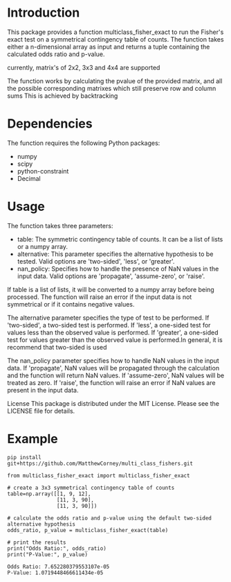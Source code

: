 # Introduction
This package provides a function multiclass_fisher_exact to run the Fisher's exact test on a symmetrical contingency table of counts. 
The function takes either a n-dimensional array as input and returns a tuple containing the calculated odds ratio and p-value.

currently, matrix's of 2x2, 3x3 and 4x4 are supported

The function works by calculating the pvalue of the provided matrix,
and all the possible corresponding matrixes which still preserve row and column sums
This is achieved by backtracking

# Dependencies
The function requires the following Python packages:

- numpy
- scipy
- python-constraint
- Decimal

# Usage
The function takes three parameters:

- table: The symmetric contingency table of counts. It can be a list of lists or a numpy array.
- alternative: This parameter specifies the alternative hypothesis to be tested. Valid options are 'two-sided', 'less', or 'greater'.
- nan_policy: Specifies how to handle the presence of NaN values in the input data. Valid options are 'propagate', 'assume-zero', or 'raise'.

If table is a list of lists, it will be converted to a numpy array before being processed. 
The function will raise an error if the input data is not symmetrical or if it contains negative values.

The alternative parameter specifies the type of test to be performed. 
If 'two-sided', a two-sided test is performed. If 'less', a one-sided test for values less than the observed value is performed. 
If 'greater', a one-sided test for values greater than the observed value is performed.In general, it is recommend that two-sided is used

The nan_policy parameter specifies how to handle NaN values in the input data. 
If 'propagate', NaN values will be propagated through the calculation and the function will return NaN values. 
If 'assume-zero', NaN values will be treated as zero. 
If 'raise', the function will raise an error if NaN values are present in the input data.

License
This package is distributed under the MIT License. Please see the LICENSE file for details.

# Example
```
pip install git+https://github.com/MatthewCorney/multi_class_fishers.git
```

```
from multiclass_fisher_exact import multiclass_fisher_exact

# create a 3x3 symmetrical contingency table of counts
table=np.array([[1, 9, 12],
                [11, 3, 90],
                [11, 3, 90]])

# calculate the odds ratio and p-value using the default two-sided alternative hypothesis
odds_ratio, p_value = multiclass_fisher_exact(table)

# print the results
print("Odds Ratio:", odds_ratio)
print("P-Value:", p_value)
```

```
Odds Ratio: 7.652280379553107e-05
P-Value: 1.0719448466611434e-05
```